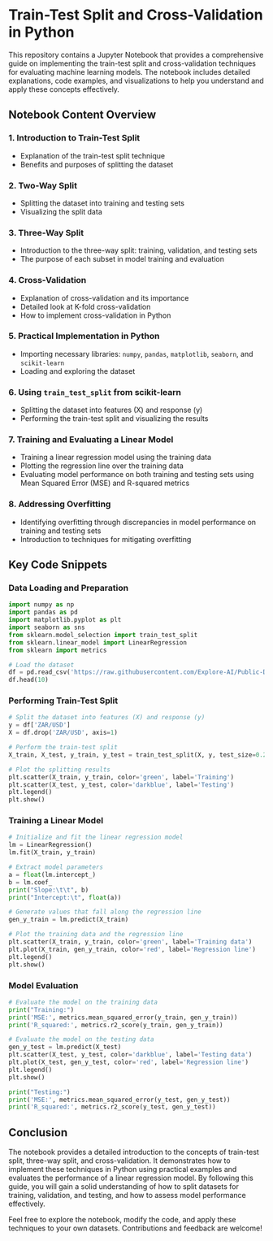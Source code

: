 # Train-Test Split and Cross-Validation in Python

This repository contains a Jupyter Notebook that provides a comprehensive guide on implementing the train-test split and cross-validation techniques for evaluating machine learning models. The notebook includes detailed explanations, code examples, and visualizations to help you understand and apply these concepts effectively.

## Notebook Content Overview

### 1. Introduction to Train-Test Split
- Explanation of the train-test split technique
- Benefits and purposes of splitting the dataset

### 2. Two-Way Split
- Splitting the dataset into training and testing sets
- Visualizing the split data

### 3. Three-Way Split
- Introduction to the three-way split: training, validation, and testing sets
- The purpose of each subset in model training and evaluation

### 4. Cross-Validation
- Explanation of cross-validation and its importance
- Detailed look at K-fold cross-validation
- How to implement cross-validation in Python

### 5. Practical Implementation in Python
- Importing necessary libraries: `numpy`, `pandas`, `matplotlib`, `seaborn`, and `scikit-learn`
- Loading and exploring the dataset

### 6. Using `train_test_split` from scikit-learn
- Splitting the dataset into features (X) and response (y)
- Performing the train-test split and visualizing the results

### 7. Training and Evaluating a Linear Model
- Training a linear regression model using the training data
- Plotting the regression line over the training data
- Evaluating model performance on both training and testing sets using Mean Squared Error (MSE) and R-squared metrics

### 8. Addressing Overfitting
- Identifying overfitting through discrepancies in model performance on training and testing sets
- Introduction to techniques for mitigating overfitting

## Key Code Snippets

### Data Loading and Preparation
```python
import numpy as np
import pandas as pd
import matplotlib.pyplot as plt
import seaborn as sns
from sklearn.model_selection import train_test_split
from sklearn.linear_model import LinearRegression
from sklearn import metrics

# Load the dataset
df = pd.read_csv('https://raw.githubusercontent.com/Explore-AI/Public-Data/master/Data/regression_sprint/regression_sprint_data_1.csv', index_col=0)
df.head(10)
```

### Performing Train-Test Split
```python
# Split the dataset into features (X) and response (y)
y = df['ZAR/USD']
X = df.drop('ZAR/USD', axis=1)

# Perform the train-test split
X_train, X_test, y_train, y_test = train_test_split(X, y, test_size=0.2, random_state=50)

# Plot the splitting results
plt.scatter(X_train, y_train, color='green', label='Training')
plt.scatter(X_test, y_test, color='darkblue', label='Testing')
plt.legend()
plt.show()
```

### Training a Linear Model
```python
# Initialize and fit the linear regression model
lm = LinearRegression()
lm.fit(X_train, y_train)

# Extract model parameters
a = float(lm.intercept_)
b = lm.coef_
print("Slope:\t\t", b)
print("Intercept:\t", float(a))

# Generate values that fall along the regression line
gen_y_train = lm.predict(X_train)

# Plot the training data and the regression line
plt.scatter(X_train, y_train, color='green', label='Training data')
plt.plot(X_train, gen_y_train, color='red', label='Regression line')
plt.legend()
plt.show()
```

### Model Evaluation
```python
# Evaluate the model on the training data
print("Training:")
print('MSE:', metrics.mean_squared_error(y_train, gen_y_train))
print('R_squared:', metrics.r2_score(y_train, gen_y_train))

# Evaluate the model on the testing data
gen_y_test = lm.predict(X_test)
plt.scatter(X_test, y_test, color='darkblue', label='Testing data')
plt.plot(X_test, gen_y_test, color='red', label='Regression line')
plt.legend()
plt.show()

print("Testing:")
print('MSE:', metrics.mean_squared_error(y_test, gen_y_test))
print('R_squared:', metrics.r2_score(y_test, gen_y_test))
```

## Conclusion
The notebook provides a detailed introduction to the concepts of train-test split, three-way split, and cross-validation. It demonstrates how to implement these techniques in Python using practical examples and evaluates the performance of a linear regression model. By following this guide, you will gain a solid understanding of how to split datasets for training, validation, and testing, and how to assess model performance effectively.

Feel free to explore the notebook, modify the code, and apply these techniques to your own datasets. Contributions and feedback are welcome!
